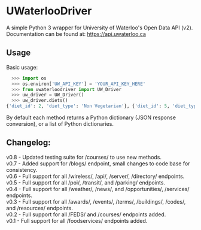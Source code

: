 # UWaterlooDriver
A simple Python 3 wrapper for University of Waterloo's Open Data API (v2). Documentation can be found at: https://api.uwaterloo.ca

Usage
-----

Basic usage:
```python
  >>> import os
  >>> os.environ['UW_API_KEY'] = 'YOUR_API_KEY_HERE'
  >>> from uwaterloodriver import UW_Driver
  >>> uw_driver = UW_Driver()
  >>> uw_driver.diets()
{'diet_id': 2, 'diet_type': 'Non Vegetarian'}, {'diet_id': 5, 'diet_type': 'Vegan'}, {'diet_id': 6, 'diet_type': 'Vegetarian'}, {'diet_id': 7, 'diet_type': 'Halal'}
```

By default each method returns a Python dictionary (JSON response conversion), or a list of Python dictionaries.


Changelog:
----------
v0.8 - Updated testing suite for /courses/ to use new methods.  
v0.7 - Added support for /blogs/ endpoint, small changes to code base for consistency.  
v0.6 - Full support for all /wireless/, /api/, /server/, /directory/ endpoints.  
v0.5 - Full support for all /poi/, /transit/, and /parking/ endpoints.  
v0.4 - Full support for all /weather/, /news/, and /opportunities/, /services/ endpoints.  
v0.3 - Full support for all /awards/, /events/, /terms/, /buildings/, /codes/, and /resources/ endpoints.  
v0.2 - Full support for all /FEDS/ and /courses/ endpoints added.  
v0.1 - Full support for all /foodservices/ endpoints added.  
